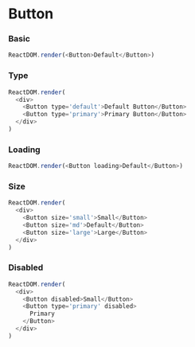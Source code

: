 # Button

### Basic

<!--start-code-->

```js
ReactDOM.render(<Button>Default</Button>)
```

<!--end-code-->

### Type

<!--start-code-->

```js
ReactDOM.render(
  <div>
    <Button type='default'>Default Button</Button>
    <Button type='primary'>Primary Button</Button>
  </div>
)
```

<!--end-code-->

### Loading

<!--start-code-->

```js
ReactDOM.render(<Button loading>Default</Button>)
```

<!--end-code-->

### Size

<!--start-code-->

```js
ReactDOM.render(
  <div>
    <Button size='small'>Small</Button>
    <Button size='md'>Default</Button>
    <Button size='large'>Large</Button>
  </div>
)
```

<!--end-code-->

### Disabled

<!--start-code-->

```js
ReactDOM.render(
  <div>
    <Button disabled>Small</Button>
    <Button type='primary' disabled>
      Primary
    </Button>
  </div>
)
```

<!--end-code-->
